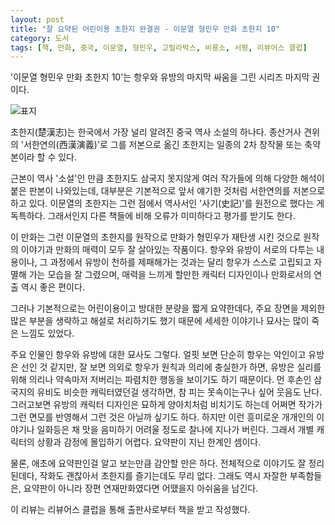 ```yaml
---
layout: post
title: "잘 요약된 어린이용 초한지 완결권 - 이문열 형민우 만화 초한지 10"
category: 도서
tags: [책, 만화, 중국, 이문열, 형민우, 고릴라박스, 비룡소, 서평, 리뷰어스 클럽]
---
```


'이문열 형민우 만화 초한지 10'는
항우와 유방의 마지막 싸움을 그린 시리즈 마지막 권이다.

![표지](https://lh3.googleusercontent.com/9PKNTcCsk26r_btf4JrwldjADEXFTUZd_fBrAxvbzwURTAOTA7CWNPco4h6wbmF81FkEro5uk8Zn0g=s480)

초한지(楚漢志)는 한국에서 가장 널리 알려진 중국 역사 소설의 하나다.
종산거사 견위의 '서한연의(西漢演義)'로
그를 저본으로 옮긴 초한지는 일종의 2차 창작물 또는 축약본이라 할 수 있다.

근본이 역사 '소설'인 만큼
초한지도 삼국지 못지않게 여러 작가들에 의해 다양한 해석이 붙은 판본이 나와있는데,
대부분은 기본적으로 앞서 얘기한 것처럼 서한연의를 저본으로 하고 있다.
이문열의 초한지는 그런 점에서 역사서인 '사기(史記)'를 원전으로 했다는 게 독특하다.
그래서인지 다른 책들에 비해 오류가 미미하다고 평가를 받기도 한다.

이 만화는 그런 이문열의 초한지를 원작으로
만화가 형민우가 재탄생 시킨 것으로
원작의 이야기과 만화의 매력이 모두 잘 살아있는 작품이다.
항우와 유방이 서로의 다투는 내용이나,
그 과정에서 유방이 천하를 제패해가는 것과는 달리
항우가 스스로 고립되고 자멸해 가는 모습을 잘 그렸으며,
매력을 느끼게 할만한 캐릭터 디자인이나 만화로서의 연출 역시 좋은 편이다.

그러나 기본적으로는 어린이용이고 방대한 분량을 짧게 요약한데다,
주요 장면을 제외한 많은 부분을 생략하고 해설로 처리하기도 했기 때문에
세세한 이야기나 묘사는 많이 죽은 느낌도 있었다.

주요 인물인 항우와 유방에 대한 묘사도 그렇다.
얼핏 보면 단순히 항우는 악인이고 유방은 선인 것 같지만,
잘 보면 의외로 항우가 원칙과 의리에 충실한가 하면,
유방은 실리를 위해 의리나 약속마저 저버리는 파렴치한 행동을 보이기도 하기 때문이다.
먼 후손인 삼국지의 유비도 비슷한 캐릭터였던걸 생각하면, 참 피는 못속이는구나 싶어 웃음도 난다.
그러고보면 유방의 캐릭터 디자인은 묘하게 양아치처럼 비치기도 하는데
어쩌면 작가가 그런 면모를 반영해서 그런 것은 아닐까 싶기도 하다.
하지만 이런 흥미로운 개개인의 이야기나 일화등은
채 맛을 음미하기 어려울 정도로 찰나에 지나가 버린다.
그래서 개별 캐릭터의 상황과 감정에 몰입하기 어렵다.
요약판이 지닌 한계인 셈이다.

물론, 애초에 요약판인걸 알고 보는만큼 감안할 만은 하다.
전체적으로 이야기도 잘 정리된데다,
작화도 괜찮아서 초한지를 즐기는데도 무리 없다.
그래도 역시 자잘한 부족함들은,
요약판이 아니라 장편 연재만화였다면 어땠을지 아쉬움을 남긴다.



<div class="im im-info">
이 리뷰는 리뷰어스 클럽을 통해 출판사로부터 책을 받고 작성했다.
</div>
